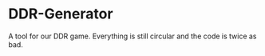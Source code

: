 DDR-Generator
=============

A tool for our DDR game. Everything is still circular and the code is twice as bad.

